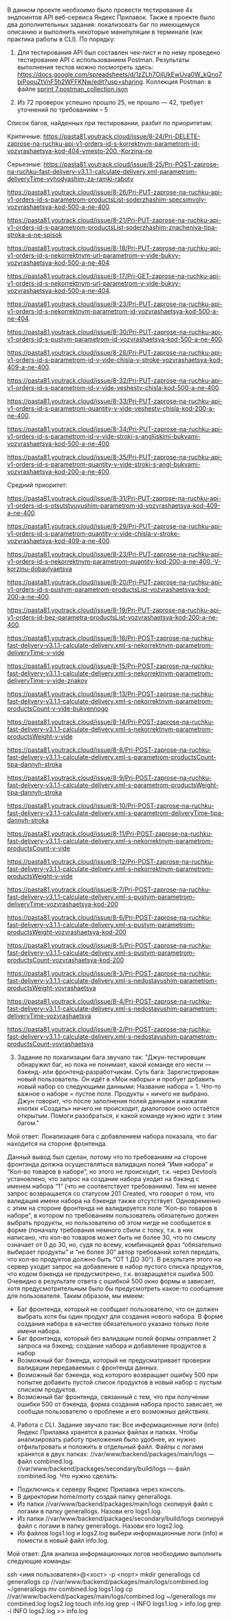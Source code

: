 В данном проекте необхоимо было провести тестирование 4х эндпоинтов API веб-сервиса Яндекс Прилавок. Также в проекте было два дополнительных задания: локализовать баг по имеющемуся описанию и выполнить некоторые манипуляции в терминале (как практика работы в CLI).
По порядку:
1. Для тестирования API был составлен чек-лист и по нему проведено тестирование API с использованием Postman. Результаты выполнения тестов можно посмотреть здесь: https://docs.google.com/spreadsheets/d/1zZLh7OjlUkEwUva0W_kQno7biPoouZtVnF5h2WFFKNw/edit?usp=sharing.
Коллекция Postman: в файле [sprint 7.postman_collection.json](https://github.com/pavsta2/Portfolio-Yandex-Practicum-QA-/blob/master/Project%207.%20API%20testing%20(Postman%2C%20YouTrack)/sprint%207.postman_collection.json)

2. Из 72 проверок успешно прошло 25, не прошло — 42, требует уточнений по требованиям – 5

Список багов, найденных при тестировании, разбит по приоритетам:

Критичные: 
https://pasta81.youtrack.cloud/issue/8-24/Pri-DELETE-zaprose-na-ruchku-api-v1-orders-id-s-korrektnym-parametrom-id-vozvrashaetsya-kod-404-vmesto-200.-Korzina-ne

Серьезные: 
https://pasta81.youtrack.cloud/issue/8-25/Pri-POST-zaprose-na-ruchku-fast-delivery-v3.1.1-calculate-delivery.xml-parametrom-deliveryTime-vyhodyashim-za-ramki-raboty 

https://pasta81.youtrack.cloud/issue/8-26/Pri-PUT-zaprose-na-ruchku-api-v1-orders-id-s-parametrom-productsList-soderzhashim-specsimvoly-vozvrashaetsya-kod-500-a-ne-400. 

https://pasta81.youtrack.cloud/issue/8-21/Pri-PUT-zaprose-na-ruchku-api-v1-orders-id-s-parametrom-productsList-soderzhashim-znacheniya-tipa-stroka-a-ne-spisok

https://pasta81.youtrack.cloud/issue/8-18/Pri-PUT-zaprose-na-ruchku-api-v1-orders-id-s-nekorrektnym-url-parametrom-v-vide-bukvy-vozvrashaetsya-kod-500-a-ne-404.

https://pasta81.youtrack.cloud/issue/8-17/Pri-GET-zaprose-na-ruchku-api-v1-orders-id-s-nekorrektnym-url-parametrom-v-vide-bukvy-vozvrashaetsya-kod-500-a-ne-404.

https://pasta81.youtrack.cloud/issue/8-23/Pri-PUT-zaprose-na-ruchku-api-v1-orders-id-s-nekorrektnym-parametrom-id-vozvrashaetsya-kod-500-a-ne-404. 

https://pasta81.youtrack.cloud/issue/8-30/Pri-PUT-zaprose-na-ruchku-api-v1-orders-id-s-pustym-parametrom-id-vozvrashaetsya-kod-500-a-ne-400.  

https://pasta81.youtrack.cloud/issue/8-28/Pri-PUT-zaprose-na-ruchku-api-v1-orders-id-s-parametrom-id-v-vide-chisla-v-stroke-vozvrashaetsya-kod-409-a-ne-400. 

https://pasta81.youtrack.cloud/issue/8-32/Pri-PUT-zaprose-na-ruchku-api-v1-orders-id-s-parametrom-id-v-vide-veshestv-chisla-kod-500-a-ne-400. 

https://pasta81.youtrack.cloud/issue/8-33/Pri-PUT-zaprose-na-ruchku-api-v1-orders-id-s-parametrom-quantity-v-vide-veshestv-chisla-kod-200-a-ne-400. 

https://pasta81.youtrack.cloud/issue/8-34/Pri-PUT-zaprose-na-ruchku-api-v1-orders-id-s-parametrom-id-v-vide-stroki-s-anglijskimi-bukvami-vozvrashaetsya-kod-500-a-ne-400. 

https://pasta81.youtrack.cloud/issue/8-35/Pri-PUT-zaprose-na-ruchku-api-v1-orders-id-s-parametrom-quantity-v-vide-stroki-s-angl-bukvami-vozvrashaetsya-kod-200-a-ne-400. 
	
Средний приоритет: 

https://pasta81.youtrack.cloud/issue/8-31/Pri-PUT-zaprose-na-ruchku-api-v1-orders-id-s-otsutstvuyushim-parametrom-id-vozvrashaetsya-kod-409-a-ne-400. 

https://pasta81.youtrack.cloud/issue/8-29/Pri-PUT-zaprose-na-ruchku-api-v1-orders-id-s-parametrom-quantity-v-vide-chisla-v-stroke-vozvrashaetsya-kod-409-a-ne-400. 

https://pasta81.youtrack.cloud/issue/8-23/Pri-PUT-zaprose-na-ruchku-api-v1-orders-id-s-nekorrektnym-parametrom-quantity-kod-200-a-ne-400.-V-korzinu-dobavlyaetsya

https://pasta81.youtrack.cloud/issue/8-20/Pri-PUT-zaprose-na-ruchku-api-v1-orders-id-s-pustym-parametrom-productsList-vozvrashaetsya-kod-200-a-ne-400.

https://pasta81.youtrack.cloud/issue/8-19/Pri-PUT-zaprose-na-ruchku-api-v1-orders-id-bez-parametra-productsList-vozvrashaetsya-kod-200-a-ne-400.

https://pasta81.youtrack.cloud/issue/8-16/Pri-POST-zaprose-na-ruchku-fast-delivery-v3.1.1-calculate-delivery.xml-s-nekorrektnym-parametrom-deliveryTime-v-vide

https://pasta81.youtrack.cloud/issue/8-15/Pri-POST-zaprose-na-ruchku-fast-delivery-v3.1.1-calculate-delivery.xml-s-nekorrektnym-parametrom-deliveryTime-v-vide-znakov

https://pasta81.youtrack.cloud/issue/8-13/Pri-POST-zaprose-na-ruchku-fast-delivery-v3.1.1-calculate-delivery.xml-s-nekorrektnym-parametrom-productsCount-v-vide-bukvennogo

https://pasta81.youtrack.cloud/issue/8-14/Pri-POST-zaprose-na-ruchku-fast-delivery-v3.1.1-calculate-delivery.xml-s-nekorrektnym-parametrom-productsWeight-v-vide

https://pasta81.youtrack.cloud/issue/8-8/Pri-POST-zaprose-na-ruchku-fast-delivery-v3.1.1-calculate-delivery.xml-s-parametrom-productsCount-tipa-dannyh-stroka

https://pasta81.youtrack.cloud/issue/8-9/Pri-POST-zaprose-na-ruchku-fast-delivery-v3.1.1-calculate-delivery.xml-s-parametrom-productsWeight-tipa-dannyh-stroka

https://pasta81.youtrack.cloud/issue/8-10/Pri-POST-zaprose-na-ruchku-fast-delivery-v3.1.1-calculate-delivery.xml-s-parametrom-deliveryTime-tipa-dannyh-stroka

https://pasta81.youtrack.cloud/issue/8-11/Pri-POST-zaprose-na-ruchku-fast-delivery-v3.1.1-calculate-delivery.xml-s-nekorrektnym-parametrom-productsCount-v-vide

https://pasta81.youtrack.cloud/issue/8-12/Pri-POST-zaprose-na-ruchku-fast-delivery-v3.1.1-calculate-delivery.xml-s-nekorrektnym-parametrom-productsWeight-v-vide

https://pasta81.youtrack.cloud/issue/8-7/Pri-POST-zaprose-na-ruchku-fast-delivery-v3.1.1-calculate-delivery.xml-s-pustym-parametrom-deliveryTime-vozvrashaetsya-kod-200

https://pasta81.youtrack.cloud/issue/8-6/Pri-POST-zaprose-na-ruchku-fast-delivery-v3.1.1-calculate-delivery.xml-s-pustym-parametrom-productsWeight-vozvrashaetsya-kod-200

https://pasta81.youtrack.cloud/issue/8-5/Pri-POST-zaprose-na-ruchku-fast-delivery-v3.1.1-calculate-delivery.xml-s-pustym-parametrom-productsCount-vozvrashaetsya-kod-200

https://pasta81.youtrack.cloud/issue/8-3/Pri-POST-zaprose-na-ruchku-fast-delivery-v3.1.1-calculate-delivery.xml-s-nedostayushim-parametrom-productsWeight-vovrashaetsya

https://pasta81.youtrack.cloud/issue/8-4/Pri-POST-zaprose-na-ruchku-fast-delivery-v3.1.1-calculate-delivery.xml-s-nedostayushim-parametrom-deliveryTime-vozvrashaetsya

https://pasta81.youtrack.cloud/issue/8-2/Pri-POST-zaprose-na-ruchku-fast-delivery-v3.1.1-calculate-delivery.xml-s-nedostayushim-parametrom-productsCount-vovrashaetsya

3. Задание по локализации бага звучало так: 
"Джун-тестировщик обнаружил баг, но пока не понимает, какой команде его нести — бэкенд- или фронтенд-разработчикам. 
Суть бага:
Зарегистрирован новый пользователь. Он идёт в «Мои наборы» и пробует добавить новый набор со следующими данными: 
Название набора = 1.
Что-то важное о наборе = пустое поле.
Продукты = ничего не выбрано.
Джун говорит, что после заполнения полей данными и нажатия кнопки «Создать» ничего не происходит, диалоговое окно остаётся открытым. Помоги разобраться, к какой команде нужно идти с этим багом."

Мой ответ:
Локализация бага с добавлением набора показала, что баг находится на стороне фронтенда. 


Данный вывод был сделан, потому что по требованиям на стороне фронтэнда должна осуществляться валидация полей “Имя набора” и “Кол-во товаров в наборе”, но этого не происходит, т.к. через Devtools установлено, что запрос на создание набора уходит на бэкэнд с именем набора “1” (что не соответствует требованиям). Тем не менее запрос возвращается со статусом 201 Created, что говорит о том, что валидация имени набора на бэкенде также отсутствует. 
Одновременно с этим на стороне фронтенда не валидируется поле “Кол-во товаров в наборе”, в котором по требованиям пользователь обязательно должен выбрать продукты, но пользователю об этом нигде не сообщается в форме (поначалу требования немного сбили с толку, т.к. в них написано, что кол-во товаров может быть не более 30, что по смыслу означает от 0 до 30, но, судя по всему, комбинацией фраз “обязательно выбирает продукты” и “не более 30” автор требований хотел передать, что кол-во продуктов должно быть “ОТ 1 ДО 30”). В результате этого на сервер уходит запрос на добавление в набор пустого списка продуктов, что кодом бэкенда не предусмотрено, т.к. возвращается ошибка 500. Очевидно в результате ответа с ошибкой 500 окно формы и зависает, хотя предусмотрительным было бы предусмотреть какое-то сообщение для пользователя.
Таким образом, мы имеем:
- Баг фронтенда, который не сообщает пользователю, что он должен выбрать хотя бы один продукт для создания нового набора. В форме создания набора в качестве обязательного указано только поле имени набора.
- Баг фронтэнда, который без валидации полей формы отправляет 2 запроса на бэкенд: создание набора и добавление продуктов в набор
- Возможный баг бэкенда, который не предусматривает проверки валидации передаваемых с фронтенда данных.
- Возможный баг бэкенда, код которого возвращает ошибку 500 при попытке добавить пустой список продуктов в новый набор с пустым списком продуктов.
- Возможный баг фронтенда, связанный с тем, что при получении ошибки 500 от бэкенда, форма создания набора просто зависает, не сообщая пользователю о проблеме и его возможных действиях.

4. Работа с CLI.
Задание звучало так:
Все информационные логи (info) Яндекс Прилавка хранятся в разных файлах и папках. Чтобы анализировать работу приложения было удобнее, их нужно отфильтровать и положить в отдельный файл.
Файлы с логами хранятся в двух папках: 
//var/www/backend/packages/main/logs — файл combined.log.
//var/www/backend/packages/secondary/build/logs — файл combined.log.
Что нужно сделать:
- Подключись к серверу Яндекс Прилавка через консоль.
- В директории home/morty создай папку generallogs.
- Из папки //var/www/backend/packages/main/logs скопируй файл с логами в папку generallogs. Назови его logs1.log.
- Из папки //var/www/backend/packages/secondary/build/logs скопируй файл с логами в папку generallogs. Назови его logs2.log.
- Из файлов logs1.log и logs2.log выбери информационные логи (info) и помести в новый файл info.log.

Мой ответ:
Для анализа информационных логов необходимо выполнить следующие команды:

ssh <имя пользователя>@<хост> -p <порт>
mkdir generallogs
cd generallogs
cp //var/www/backend/packages/main/logs/combined.log ~/generallogs
mv combined.log logs1.log
cp //var/www/backend/packages/main/logs/combined.log ~/generallogs
mv combined.log logs2.log
touch info.log
grep -i INFO logs1.log > info.log
grep -i INFO logs2.log >> info.log


